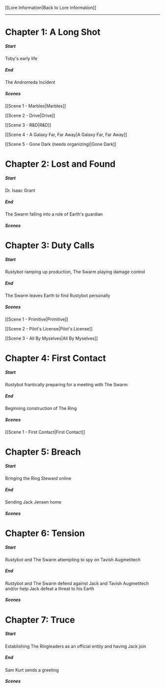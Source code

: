 [[Lore Information|Back to Lore Information]]

---

# Chapter 1: A Long Shot
##### Start
Toby's early life
##### End
The Andromeda Incident
##### Scenes
[[Scene 1 - Marbles|Marbles]]

[[Scene 2 - Drive|Drive]]

[[Scene 3 - R&D|R&D]]

[[Scene 4 - A Galaxy Far, Far Away|A Galaxy Far, Far Away]]

[[Scene 5 - Gone Dark (needs organizing)|Gone Dark]]

# Chapter 2: Lost and Found
##### Start
Dr. Isaac Grant
##### End
The Swarm falling into a role of Earth's guardian
##### Scenes

# Chapter 3: Duty Calls
##### Start
Rustybot ramping up production, The Swarm playing damage control
##### End
The Swarm leaves Earth to find Rustybot personally
##### Scenes

[[Scene 1 - Primitive|Primitive]]

[[Scene 2 - Pilot's License|Pilot's License]]

[[Scene 3 - All By Myselves|All By Myselves]]

# Chapter 4: First Contact
##### Start
Rustybot frantically preparing for a meeting with The Swarm
##### End
Beginning construction of The Ring
##### Scenes

[[Scene 1 - First Contact|First Contact]]

# Chapter 5: Breach
##### Start
Bringing the Ring Steward online
##### End
Sending Jack Jensen home
##### Scenes

# Chapter 6: Tension
##### Start
Rustybot and The Swarm attempting to spy on Tavish Augmetitech
##### End
Rustybot and The Swarm defend against Jack and Tavish Augmetitech and/or help Jack defeat a threat to his Earth
##### Scenes

# Chapter 7: Truce
##### Start
Establishing The Ringleaders as an official entity and having Jack join
##### End
Sam Kurt sends a greeting
##### Scenes

